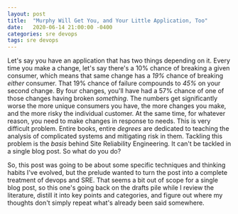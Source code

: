 ```yaml
---
layout: post
title:  "Murphy Will Get You, and Your Little Application, Too"
date:   2020-06-14 21:00:00 -0400
categories: sre devops
tags: sre devops
---
```


Let's say you have an application that has two things depending on it. Every time you make a change, let's say there's a 10% chance of breaking a given consumer, which means that same change has a _19%_ chance of breaking _either_ consumer. That 19% chance of failure compounds to _45%_ on your second change. By four changes, you'll have had a 57% chance of one of those changes having broken _something_. The numbers get significantly worse the more unique consumers you have, the more changes you make, and the more risky the individual customer. At the same time, for whatever reason, you need to make changes in response to needs. This is very difficult problem. Entire books, entire _degrees_ are dedicated to teaching the analysis of complicated systems and mitigating risk in them. Tackling this problem is the _basis_ behind Site Reliability Engineering. It can't be tackled in a single blog post. So what do you do?

So, this post was going to be about some specific techniques and thinking habits I've evolved, but the prelude wanted to turn the post into a complete treatment of devops and SRE. That seems a bit out of scope for a single blog post, so this one's going back on the drafts pile while I review the literature, distill it into key points and categories, and figure out where my thoughts don't simply repeat what's already been said somewhere.
